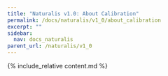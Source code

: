 ```yaml
---
title: "Naturalis v1.0: About Calibration"
permalink: /docs/naturalis/v1_0/about_calibration
excerpt: ""
sidebar:
  nav: docs_naturalis
parent_url: /naturalis/v1_0
---
```


{% include_relative content.md %}
